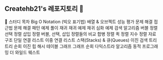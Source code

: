 Createhb21's 레포지토리 🌈
---
📄 스터디 목차
Big O Notation (빅오 표기법)
배열 & 오브젝트 성능 평가
문제 해결 접근법
문제 해결 패턴
예제 풀이
재귀
재귀 예제
재귀 심화 예제
검색 알고리즘
버블 정렬
선택 정렬
삽입 정렬
버블, 선택, 삽입 정렬들의 비교
합병 정렬
퀵 정렬
지수 정렬
자료 구조
단일 연결 리스트
이중 연결 리스트
스택(Stacks) & 큐(Queues)
이진 검색 트리
트리 순회
이진 힙
해시 테이블
그래프
그래프 순회
다익스트라 알고리즘
동적 프로그래밍
더 와일드 웨스트
